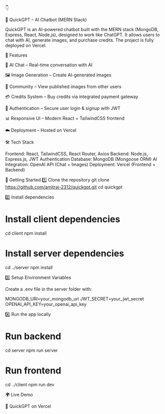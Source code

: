 👇

🚀 QuickGPT – AI Chatbot (MERN Stack)

QuickGPT is an AI-powered chatbot built with the MERN stack (MongoDB, Express, React, Node.js), designed to work like ChatGPT. It allows users to chat with AI, generate images, and purchase credits. The project is fully deployed on Vercel.

🌟 Features

💬 AI Chat – Real-time conversation with AI

🖼️ Image Generation – Create AI-generated images

👥 Community – View published images from other users

💳 Credits System – Buy credits via integrated payment gateway

🔐 Authentication – Secure user login & signup with JWT

📊 Responsive UI – Modern React + TailwindCSS frontend

☁️ Deployment – Hosted on Vercel

🛠️ Tech Stack

Frontend: React, TailwindCSS, React Router, Axios
Backend: Node.js, Express.js, JWT Authentication
Database: MongoDB (Mongoose ORM)
AI Integration: OpenAI API (Chat + Images)
Deployment: Vercel (Frontend + Backend)

🚀 Getting Started
1️⃣ Clone the repository
git clone https://github.com/amitraj-2312/quickgpt.git
cd quickgpt

2️⃣ Install dependencies
# Install client dependencies
cd client
npm install

# Install server dependencies
cd ../server
npm install

3️⃣ Setup Environment Variables

Create a .env file in the server folder with:

MONGODB_URI=your_mongodb_uri
JWT_SECRET=your_jwt_secret
OPENAI_API_KEY=your_openai_api_key

4️⃣ Run the app locally
# Run backend
cd server
npm run server

# Run frontend
cd ../client
npm run dev

🌍 Live Demo

🔗 QuickGPT on Vercel
